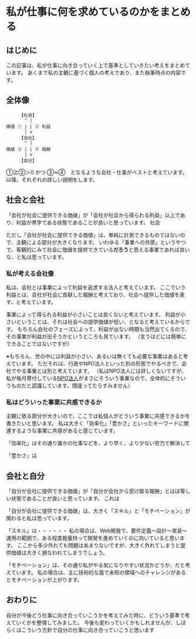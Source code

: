 # 私が仕事に何を求めているのかをまとめる

## はじめに

この記事は、私が仕事に向き合っていく上で基準としていきたい考えをまとめています。
あくまで私の主観に基づく個人の考えであり、また執筆時点の内容です。


## 全体像

```text
     【社会】
       ^ |
価値 ① | | ② 利益
       | v
     【会社】
       ^ |
価値 ③ | | ④ 報酬
       | v
     【自分】
```

①≧②＞0 かつ ③≒④　となるような会社・仕事がベストと考えています。
以降、それぞれの詳しい説明をします。


## 社会と会社

「会社が社会に提供できる価値」が「会社が社会から得られる利益」以上であり、利益が黒字である状態であることが良いと思っています。
社会

ただし「会社が社会に提供できる価値」は、単純に計測できるものではないので、主観による部分が大きくなります。
いわゆる「事業への共感」というやつで、客観的にみて社会に価値を提供できている**だろう**と思える事業であれば良いな、と私は思っています。


### 私が考える会社像

私は、会社とは事業によって利益を追求する法人と考えています。
ここでいう利益とは、会社が社会に貢献した報酬と考えており、社会へ提供した価値を表す、と考えています。

事業によって得られる利益が小さいことは良くないと考えています。
利益が小さいということは、それは社会への提供価値が低い、となると考えているからです。
もちろん会社のフェーズによって、利益が出ない時期も当然出てくるので、その事業が利益が出そうかというところも見ています。
（言うほどには簡単にできることではないですが）

※もちろん、世の中には利益が小さい、あるいは無くても必要な事業はあると考えています。
ただそれは、行政やNPO法人といった別の形態でやるべきで、会社でやる事業とは別と考えています。
（私はNPO法人には詳しくないですが、私が毎月寄付している[NPO法人](https://www.katariba.or.jp/about/)がまさにそういう事業なので、全体的にそういうものだと認識しています。間違ってたらすみません）

### 私はどういった事業に共感できるか

主観に依る部分が大きいので、ここでは私個人がどういう事業に共感できるかを書きたいと思います。
私は大きく「効率化」「豊かさ」といったキーワードに関連するような事業に共感があると感じています。

「効率化」はその通り誰かの仕事などを、より早く、より少ない労力で解決して

「豊かさ」は


## 会社と自分

「自分が会社に提供できる価値」が「自分が会社から受け取る報酬」とほぼ等しい状態であることが良いと思っています。
これは

「自分が会社に提供できる価値」は、大きく「スキル」と「モチベーション」が関わると私は思っています。

「スキル」は・・・・・・
私の場合は、Web開発で、要件定義〜設計〜実装〜運用の範囲で、ある程度裁量持って開発を進めていくのに向いていると思います。
ここから多少外れても問題はあまりないですが、大きく外れてしまうと提供価値は大きく損なわれてしまうでしょう。

「モチベーション」は、その通り私がやる気になりやすい状況かどうか、だと考えています。
私の場合は、主に技術的な面で未知の領域へのチャレンジがあるとモチベーションが上がります。


## おわりに

自分が今後どう仕事に向き合っていこうかを考えてみた時に、どういう基準で考えていくかを整理してみました。
今後も変わっていくかもしれませんが、しばらくはこういう方針で自分の仕事に向き合っていこうと思います
